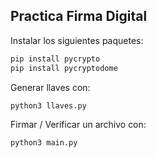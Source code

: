 ## Practica Firma Digital

Instalar los siguientes paquetes:

```bash
pip install pycrypto
pip install pycryptodome
```

Generar llaves con:

```bash
python3 llaves.py
```

Firmar / Verificar un archivo con:

```bash
python3 main.py
```